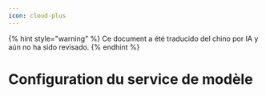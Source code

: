 ```yaml
---
icon: cloud-plus
---
```


{% hint style="warning" %}
Ce document a été traducido del chino por IA y aún no ha sido revisado.
{% endhint %}

# Configuration du service de modèle